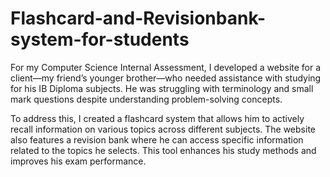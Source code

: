 # Flashcard-and-Revisionbank-system-for-students

For my Computer Science Internal Assessment, I developed a website for a client—my friend’s younger brother—who needed assistance with studying for his IB Diploma subjects. He was struggling with terminology and small mark questions despite understanding problem-solving concepts.

To address this, I created a flashcard system that allows him to actively recall information on various topics across different subjects. The website also features a revision bank where he can access specific information related to the topics he selects. This tool enhances his study methods and improves his exam performance.
